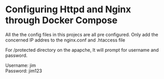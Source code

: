 # Configuring Httpd and Nginx through Docker Compose

All the the config files in this projecs are all pre configured.
Only add the concerned IP addres to the nginx.conf and .htaccess file

For /protected directory on the apapche, It will prompt for username and password.


Username: jim </br>
Password: jim123
